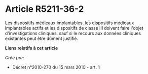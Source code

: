 # Article R5211-36-2

Les dispositifs médicaux implantables, les dispositifs médicaux implantables actifs et les dispositifs de classe III doivent
faire l'objet d'investigations cliniques, sauf si le recours aux données cliniques existantes peut être dûment justifié.

**Liens relatifs à cet article**

_Créé par_:

  - Décret n°2010-270 du 15 mars 2010 - art. 1
